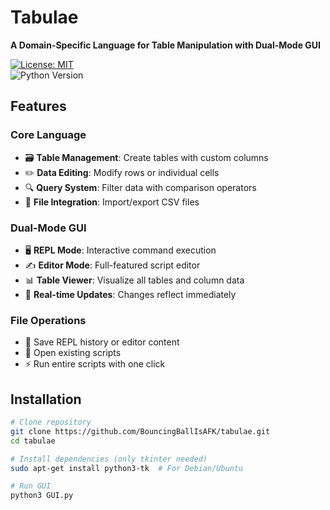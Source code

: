 # Tabulae

**A Domain-Specific Language for Table Manipulation with Dual-Mode GUI**

[![License: MIT](https://img.shields.io/badge/License-MIT-yellow.svg)](https://opensource.org/licenses/MIT)  
![Python Version](https://img.shields.io/badge/python-3.6%2B-blue)


## Features

### Core Language
- 🗃️ **Table Management**: Create tables with custom columns
- ✏️ **Data Editing**: Modify rows or individual cells
- 🔍 **Query System**: Filter data with comparison operators
- 📁 **File Integration**: Import/export CSV files

### Dual-Mode GUI
- 🖥️ **REPL Mode**: Interactive command execution
- ✍️ **Editor Mode**: Full-featured script editor
- 📊 **Table Viewer**: Visualize all tables and column data
- 🔄 **Real-time Updates**: Changes reflect immediately

### File Operations
- 💾 Save REPL history or editor content
- 📂 Open existing scripts
- ⚡ Run entire scripts with one click

## Installation

```bash
# Clone repository
git clone https://github.com/BouncingBallIsAFK/tabulae.git
cd tabulae

# Install dependencies (only tkinter needed)
sudo apt-get install python3-tk  # For Debian/Ubuntu

# Run GUI
python3 GUI.py